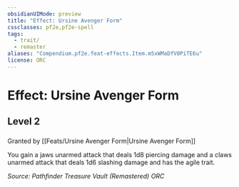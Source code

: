 ```yaml
---
obsidianUIMode: preview
title: "Effect: Ursine Avenger Form"
cssclasses: pf2e,pf2e-spell
tags:
  - trait/
  - remaster
aliases: "Compendium.pf2e.feat-effects.Item.m5xWMaDfV0PiTE6u"
license: ORC
---
```

# Effect: Ursine Avenger Form
## Level 2
### 






Granted by [[Feats/Ursine Avenger Form|Ursine Avenger Form]]

You gain a jaws unarmed attack that deals 1d8 piercing damage and a claws unarmed attack that deals 1d6 slashing damage and has the agile trait.

*Source: Pathfinder Treasure Vault (Remastered)*
*ORC*